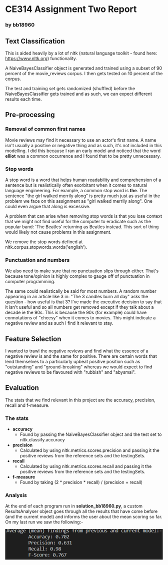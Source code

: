 # CE314 Assignment Two Report

### by bb18960

## Text Classification

This is aided heavily by a lot of nltk (natural language toolkit - found here: https://www.nltk.org) functionality.



A NaiveBayesClassifier object is generated and trained using a subset of 90 percent of the movie_reviews corpus. I then gets tested on 10 percent of the corpus.



The test and training set gets randomized (shuffled) before the NaiveBayesClassifier gets trained and as such, we can expect different results each time.

## Pre-processing

### Removal of common first names

Movie reviews may find it necessary to use an actor's first name. A name isn't usually a positive or negative thing and as such, it's not included in this modelling. I did this because I ran an early model and noticed that the word **elliot** was a common occurrence and I found that to be pretty unnecessary.

### Stop words

A stop word is a word that helps human readability and comprehension of a sentence but is realistically often exorbitant when it comes to natural language engineering. For example, a common stop word is **the**. The sentence "the girl walked merrily along" is pretty much just as useful in the problem we face on this assignment as "girl walked merrily along". One could even argue that along is excessive.



A problem that can arise when removing stop words is that you lose context that we might not find useful for the computer to eradicate such as the popular band: 'The Beatles' returning as Beatles instead. This sort of thing would likely not cause problems in this assignment.



We remove the stop words defined at nltk.corpus.stopwords.words('english').

### Punctuation and numbers

We also need to make sure that no punctuation slips through either. That's because tone/opinion is highly complex to gauge off of punctuation in computer programming.



The same could realistically be said for most numbers. A random number appearing in an article like 3 in: "The 3 candles burn all day" asks the question - how useful is that 3? I've made the executive decision to say that it isn't useful and so all numbers get removed except if they talk about a decade ie the 90s. This is because the 90s (for example) could have connotations of "cheesy" when it comes to movies. This might indicate a negative review and as such I find it relevant to stay.



## Feature Selection

I wanted to trawl the negative reviews and find what the essence of a negative review is and the same for positive. There are certain words that lend themselves to a particularly upbeat positive position such as "outstanding" and "ground-breaking" whereas we would expect to find negative reviews to be flavoured with "rubbish" and "abysmal".



## Evaluation

The stats that we find relevant in this project are the accuracy, precision, recall and f-measure.

### The stats

- **accuracy**
  - Found by passing the NaiveBayesClassifier object and the test set to nltk.classify.accuracy 
- **precision**
  - Calculated by using nltk.metrics.scores.precision and passing it the positive reviews from the reference sets and the testingSets.
- **recall**
  - Calculated by using nltk.metrics.scores.recall and passing it the positive reviews from the reference sets and the testingSets.
- **f-measure**
  - Found by taking (2 * precision * recall) / (precision + recall)

### Analysis

At the end of each program run in **solution_bb18960.py**, a custom ResultsAnalyser object goes through all the results that have come before (and the current model) and informs the user about the mean scoring so far. On my last run we saw the following:-

![Stats image](./imgs/stats.PNG)